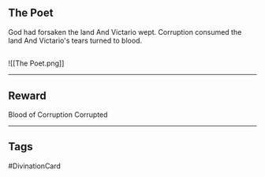 ## The Poet
God had forsaken the land 
And Victario wept.
Corruption consumed the land 
And Victario's tears turned to blood.
## 
![[The Poet.png]]

---
## Reward
Blood of Corruption
Corrupted

---
## Tags
#DivinationCard
